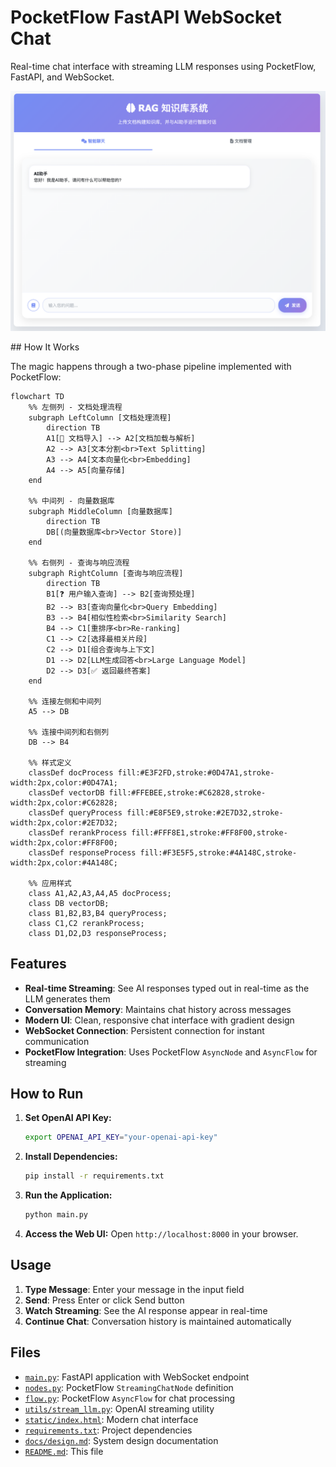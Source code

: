 # PocketFlow FastAPI WebSocket Chat

Real-time chat interface with streaming LLM responses using PocketFlow, FastAPI, and WebSocket.

<p align="center">
  <img 
    src="./assets/image.png" width="800"
  />
</p>
## How It Works

The magic happens through a two-phase pipeline implemented with PocketFlow:

```mermaid
flowchart TD
    %% 左侧列 - 文档处理流程
    subgraph LeftColumn [文档处理流程]
        direction TB
        A1[📄 文档导入] --> A2[文档加载与解析]
        A2 --> A3[文本分割<br>Text Splitting]
        A3 --> A4[文本向量化<br>Embedding]
        A4 --> A5[向量存储]
    end

    %% 中间列 - 向量数据库
    subgraph MiddleColumn [向量数据库]
        direction TB
        DB[(向量数据库<br>Vector Store)]
    end
    
    %% 右侧列 - 查询与响应流程
    subgraph RightColumn [查询与响应流程]
        direction TB
        B1[❓ 用户输入查询] --> B2[查询预处理]
        B2 --> B3[查询向量化<br>Query Embedding]
        B3 --> B4[相似性检索<br>Similarity Search]
        B4 --> C1[重排序<br>Re-ranking]
        C1 --> C2[选择最相关片段]
        C2 --> D1[组合查询与上下文]
        D1 --> D2[LLM生成回答<br>Large Language Model]
        D2 --> D3[✅ 返回最终答案]
    end
    
    %% 连接左侧和中间列
    A5 --> DB
    
    %% 连接中间列和右侧列
    DB --> B4
    
    %% 样式定义
    classDef docProcess fill:#E3F2FD,stroke:#0D47A1,stroke-width:2px,color:#0D47A1;
    classDef vectorDB fill:#FFEBEE,stroke:#C62828,stroke-width:2px,color:#C62828;
    classDef queryProcess fill:#E8F5E9,stroke:#2E7D32,stroke-width:2px,color:#2E7D32;
    classDef rerankProcess fill:#FFF8E1,stroke:#FF8F00,stroke-width:2px,color:#FF8F00;
    classDef responseProcess fill:#F3E5F5,stroke:#4A148C,stroke-width:2px,color:#4A148C;
    
    %% 应用样式
    class A1,A2,A3,A4,A5 docProcess;
    class DB vectorDB;
    class B1,B2,B3,B4 queryProcess;
    class C1,C2 rerankProcess;
    class D1,D2,D3 responseProcess;
```
## Features

- **Real-time Streaming**: See AI responses typed out in real-time as the LLM generates them
- **Conversation Memory**: Maintains chat history across messages
- **Modern UI**: Clean, responsive chat interface with gradient design
- **WebSocket Connection**: Persistent connection for instant communication
- **PocketFlow Integration**: Uses PocketFlow `AsyncNode` and `AsyncFlow` for streaming

## How to Run

1. **Set OpenAI API Key:**
   ```bash
   export OPENAI_API_KEY="your-openai-api-key"
   ```

2. **Install Dependencies:**
   ```bash
   pip install -r requirements.txt
   ```

3. **Run the Application:**
   ```bash
   python main.py
   ```

4. **Access the Web UI:**
   Open `http://localhost:8000` in your browser.

## Usage

1. **Type Message**: Enter your message in the input field
2. **Send**: Press Enter or click Send button
3. **Watch Streaming**: See the AI response appear in real-time
4. **Continue Chat**: Conversation history is maintained automatically

## Files

- [`main.py`](./main.py): FastAPI application with WebSocket endpoint
- [`nodes.py`](./nodes.py): PocketFlow `StreamingChatNode` definition
- [`flow.py`](./flow.py): PocketFlow `AsyncFlow` for chat processing
- [`utils/stream_llm.py`](./utils/stream_llm.py): OpenAI streaming utility
- [`static/index.html`](./static/index.html): Modern chat interface
- [`requirements.txt`](./requirements.txt): Project dependencies
- [`docs/design.md`](./docs/design.md): System design documentation
- [`README.md`](./README.md): This file 